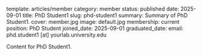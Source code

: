 template: articles/member
category: member
status: published
date: 2025-09-01
title: PhD Student1
slug: phd-student1
summary: Summary of PhD Student1.
cover: member.jpg
image: default.jpg
membership: current
position: PhD Student
joined_date: 2025-09-01
graduated_date:
email: phd.student1 [at] yourlab.university.edu

Content for PhD Student1.
